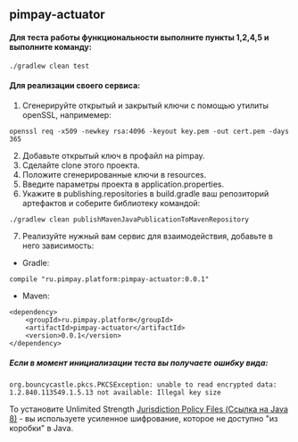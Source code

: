 ## pimpay-actuator

#### Для теста работы функциональности выполните пункты 1,2,4,5 и выполните команду:
```
./gradlew clean test
```

#### Для реализации своего сервиса:
1. Сгенерируйте открытый и закрытый ключи с помощью утилиты openSSL, напримемер:
```
openssl req -x509 -newkey rsa:4096 -keyout key.pem -out cert.pem -days 365
```
2. Добавьте открытый ключ в профайл на pimpay.
3. Сделайте clone этого проекта.
4. Положите сгенерированные ключи в resources.
5. Введите параметры проекта в application.properties.
6. Укажите в publishing.repositories в build.gradle ваш репозиторий артефактов и соберите библиотеку командой: 
```
./gradlew clean publishMavenJavaPublicationToMavenRepository
```
7. Реализуйте нужный вам сервис для взаимодействия, добавьте в него зависимость:

- Gradle:
```
compile "ru.pimpay.platform:pimpay-actuator:0.0.1"
```
  
- Maven:
```
<dependency>
    <groupId>ru.pimpay.platform</groupId>
    <artifactId>pimpay-actuator</artifactId>
    <version>0.0.1</version>
</dependency>
```


##### Если в момент инициализации теста вы получаете ошибку вида:
```
org.bouncycastle.pkcs.PKCSException: unable to read encrypted data: 1.2.840.113549.1.5.13 not available: Illegal key size
```
То установите Unlimited Strength [Jurisdiction Policy Files (Ссылка на Java 8)](http://www.oracle.com/technetwork/java/javase/downloads/jce8-download-2133166.html) - вы используете усиленное шифрование, которое не доступно "из коробки" в Java. 